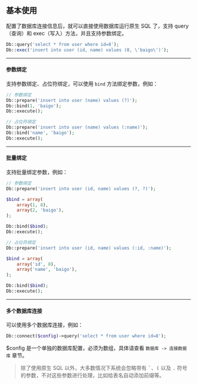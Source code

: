 ## 基本使用

配置了数据库连接信息后，就可以直接使用数据库运行原生 SQL 了，支持 query（查询）和 exec（写入）方法，并且支持参数绑定。

``` php
Db::query('select * from user where id=8');
Db::exec('insert into user (id, name) values (8, \'baigo\')');
```

----------

#### 参数绑定

支持参数绑定、占位符绑定，可以使用 `bind` 方法绑定参数，例如：

``` php
// 参数绑定
Db::prepare('insert into user (name) values (?)');
Db::bind(1, 'baigo');
Db::execute();

// 占位符绑定
Db::prepare('insert into user (name) values (:name)');
Db::bind('name', 'baigo');
Db::execute();
```

----------

#### 批量绑定

支持批量绑定参数，例如：

``` php
// 参数绑定
Db::prepare('insert into user (id, name) values (?, ?)');

$bind = array(
    array(1, 8),
    array(2, 'baigo'),
);

Db::bind($bind);
Db::execute();

// 占位符绑定
Db::prepare('insert into user (id, name) values (:id, :name)');

$bind = array(
    array('id', 8),
    array('name', 'baigo'),
);

Db::bind($bind);
Db::execute();
```

----------

#### 多个数据库连接

可以使用多个数据库连接，例如：

``` php
Db::connect($config)->query('select * from user where id=8');
```

$config 是一个单独的数据库配置，必须为数组，具体请查看 `数据库 -> 连接数据库` 章节。

> 除了使用原生 SQL 以外，大多数情况下系统会忽略带有 <kbd>&#96;</kbd>、<kbd>(</kbd> 以及 <kbd>.</kbd> 符号的参数，不对这些参数进行处理，比如给表名自动添加前缀等。